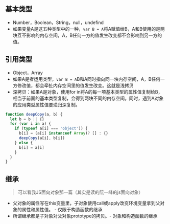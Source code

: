 ## 基本类型
- Number，Boolean，String，null，undefind
- 如果变量A是这五种类型中的一种，`var B = A`将A赋值给B，A和B使用的是两块互不影响的内存空间，A，B任何一方的值发生改变都不会影响到另一方的值。

## 引用类型
- Object，Array
- 如果A是者运用类型，`var B = A`B和A同时指向同一块内存空间，A，B任何一方修改值，都会牵扯内存空间里的值发生改变。这就是浅拷贝
- 深拷贝：如果A是对象，使用for in将A的每一项基本类型的属性值复制给B，相当于前面的基本类型复制，会得到两块不同的内存空间。同时，遇到A对象的应用类型属性值要递归深复制。

```js
function deepCopy(a, b) {
  let b = b || {}
  for (var i in a) {
    if (typeof a[i] === 'object')) {
      b[i] = (a[i] instanceof Array)? [] : {}
      deepCopy(a[i], b[i])
    } else {
      b[i] = a[i]
    }
  }
}
```

## 继承
> 可以看我JS面向对象那一篇（其实是读的阮一峰的js面向对象）

- 父对象的属性写在this变量里，子对象使用call或apply改变环境变量拿到父对象的属性和属性值。 - 仅限于构造函数的继承
- 所谓继承都是子对象对父对象prototype的拷贝。- 对象和构造函数的继承
